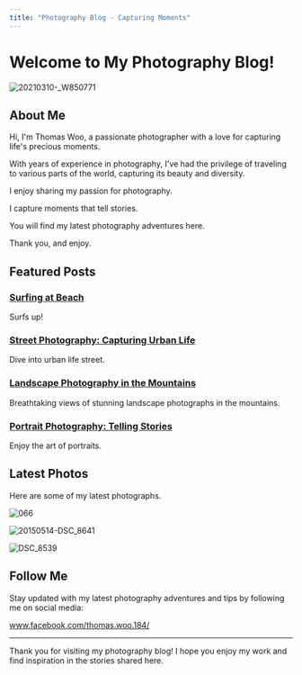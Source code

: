 ```yaml
---
title: "Photography Blog - Capturing Moments"
---
```


# Welcome to My Photography Blog!

![20210310-_W850771](https://github.com/user-attachments/assets/2a898854-0943-4781-a0f3-3cf792fe554f)



## About Me

Hi, I'm Thomas Woo, a passionate photographer with a love for capturing life's precious moments. 

With years of experience in photography, I've had the privilege of traveling to various parts of the world, capturing its beauty and diversity.

I enjoy sharing my passion for photography. 

I capture moments that tell stories.

You will find my latest photography adventures here.

Thank you, and enjoy.



## Featured Posts

### [Surfing at Beach](/posts/2025-03-15-Surfing)
Surfs up!

### [Street Photography: Capturing Urban Life](/posts/2025-03-15-Street)
Dive into urban life street.

### [Landscape Photography in the Mountains](/posts/2025-03-15-Landscape)
Breathtaking views of stunning landscape photographs in the mountains.

### [Portrait Photography: Telling Stories](/posts/2025-03-15-Portrait)
Enjoy the art of portraits.




## Latest Photos

Here are some of my latest photographs.

![066](https://github.com/user-attachments/assets/cda8cd8a-bb80-4822-bacf-a7f505dae029)

![20150514-DSC_8641](https://github.com/user-attachments/assets/fe6eb833-1310-4f90-abc8-f481a80a850d)

![DSC_8539](https://github.com/user-attachments/assets/4c94cfd0-c38f-453d-98f7-2bc9d97f17f3)



## Follow Me

Stay updated with my latest photography adventures and tips by following me on social media:

www.facebook.com/thomas.woo.184/

---

Thank you for visiting my photography blog! I hope you enjoy my work and find inspiration in the stories shared here.

